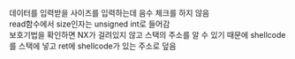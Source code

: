 데이터를 입력받을 사이즈를 입력하는데 음수 체크를 하지 않음 <br>
read함수에서 size인자는 unsigned int로 들어감 <br>
보호기법을 확인하면 NX가 걸려있지 않고 스택의 주소를 알 수 있기 때문에 shellcode를 스택에 넣고 ret에 shellcode가 있는 주소로 덮음<br>
